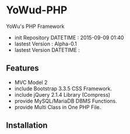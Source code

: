 # YoWud-PHP
YoWu's PHP Framework

* init Repository DATETIME : 2015-09-09 01:40
* lastest Version : Alpha-0.1
* lastest Version DATETIME : 

## Features
* MVC Model 2
* include Bootstrap 3.3.5 CSS Framework.
* include jQuery 2.1.4 Library (Compress)
* provide MySQL/MariaDB DBMS Functions.
* provide Multi Class in One PHP File.

## Installation
